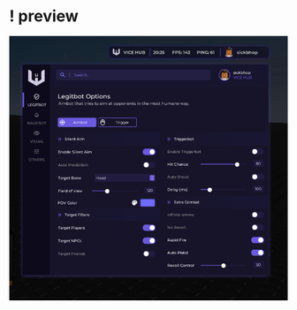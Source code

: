 # ! preview
![a](https://raw.githubusercontent.com/bigdanix/elegant-ui-libs/refs/heads/main/vice%20hub/preview.png)
